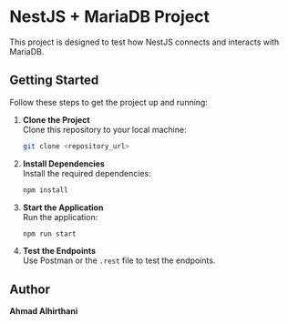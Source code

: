 # NestJS + MariaDB Project

This project is designed to test how NestJS connects and interacts with MariaDB.

## Getting Started

Follow these steps to get the project up and running:

1. **Clone the Project**  
   Clone this repository to your local machine:
   ```bash
   git clone <repository_url>
   ```

2. **Install Dependencies**  
   Install the required dependencies:
   ```bash
   npm install
   ```

3. **Start the Application**  
   Run the application:
   ```bash
   npm run start
   ```

4. **Test the Endpoints**  
   Use Postman or the `.rest` file to test the endpoints.

## Author

**Ahmad Alhirthani**
